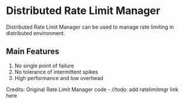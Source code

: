# Distributed Rate Limit Manager
Distributed Rate Limit Manager can be used to manage rate limiting in distributed environment.  

## Main Features
1. No single point of failure
2. No tolerance of intermittent spikes
3. High performance and low overhead

Credits: Original Rate Limit Manager code - //todo: add ratelimitmgr link here

